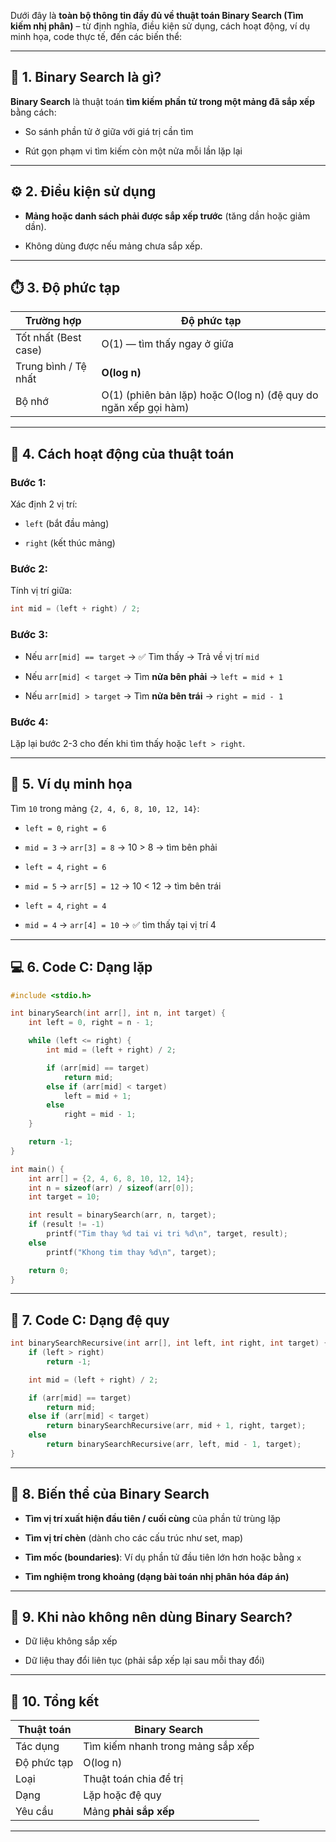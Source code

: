 Dưới đây là **toàn bộ thông tin đầy đủ về thuật toán Binary Search (Tìm kiếm nhị phân)** – từ định nghĩa, điều kiện sử dụng, cách hoạt động, ví dụ minh họa, code thực tế, đến các biến thể:

---

## 📘 1. Binary Search là gì?

**Binary Search** là thuật toán **tìm kiếm phần tử trong một mảng đã sắp xếp** bằng cách:

- So sánh phần tử ở giữa với giá trị cần tìm
    
- Rút gọn phạm vi tìm kiếm còn một nửa mỗi lần lặp lại
    

---

## ⚙️ 2. Điều kiện sử dụng

- **Mảng hoặc danh sách phải được sắp xếp trước** (tăng dần hoặc giảm dần).
    
- Không dùng được nếu mảng chưa sắp xếp.
    

---

## ⏱️ 3. Độ phức tạp

|Trường hợp|Độ phức tạp|
|---|---|
|Tốt nhất (Best case)|O(1) — tìm thấy ngay ở giữa|
|Trung bình / Tệ nhất|**O(log n)**|
|Bộ nhớ|O(1) (phiên bản lặp) hoặc O(log n) (đệ quy do ngăn xếp gọi hàm)|

---

## 🔄 4. Cách hoạt động của thuật toán

### Bước 1:

Xác định 2 vị trí:

- `left` (bắt đầu mảng)
    
- `right` (kết thúc mảng)
    

### Bước 2:

Tính vị trí giữa:

```c
int mid = (left + right) / 2;
```

### Bước 3:

- Nếu `arr[mid] == target` → ✅ Tìm thấy → Trả về vị trí `mid`
    
- Nếu `arr[mid] < target` → Tìm **nửa bên phải** → `left = mid + 1`
    
- Nếu `arr[mid] > target` → Tìm **nửa bên trái** → `right = mid - 1`
    

### Bước 4:

Lặp lại bước 2-3 cho đến khi tìm thấy hoặc `left > right`.

---

## 🧮 5. Ví dụ minh họa

Tìm `10` trong mảng `{2, 4, 6, 8, 10, 12, 14}`:

- `left = 0`, `right = 6`
    
- `mid = 3` → `arr[3] = 8` → 10 > 8 → tìm bên phải
    
- `left = 4`, `right = 6`
    
- `mid = 5` → `arr[5] = 12` → 10 < 12 → tìm bên trái
    
- `left = 4`, `right = 4`
    
- `mid = 4` → `arr[4] = 10` → ✅ tìm thấy tại vị trí 4
    

---

## 💻 6. Code C: **Dạng lặp**

```c
#include <stdio.h>

int binarySearch(int arr[], int n, int target) {
    int left = 0, right = n - 1;

    while (left <= right) {
        int mid = (left + right) / 2;

        if (arr[mid] == target)
            return mid;
        else if (arr[mid] < target)
            left = mid + 1;
        else
            right = mid - 1;
    }

    return -1;
}

int main() {
    int arr[] = {2, 4, 6, 8, 10, 12, 14};
    int n = sizeof(arr) / sizeof(arr[0]);
    int target = 10;

    int result = binarySearch(arr, n, target);
    if (result != -1)
        printf("Tim thay %d tai vi tri %d\n", target, result);
    else
        printf("Khong tim thay %d\n", target);

    return 0;
}
```

---

## 🔁 7. Code C: **Dạng đệ quy**

```c
int binarySearchRecursive(int arr[], int left, int right, int target) {
    if (left > right)
        return -1;

    int mid = (left + right) / 2;

    if (arr[mid] == target)
        return mid;
    else if (arr[mid] < target)
        return binarySearchRecursive(arr, mid + 1, right, target);
    else
        return binarySearchRecursive(arr, left, mid - 1, target);
}
```

---

## 🔄 8. Biến thể của Binary Search

- **Tìm vị trí xuất hiện đầu tiên / cuối cùng** của phần tử trùng lặp
    
- **Tìm vị trí chèn** (dành cho các cấu trúc như set, map)
    
- **Tìm mốc (boundaries)**: Ví dụ phần tử đầu tiên lớn hơn hoặc bằng `x`
    
- **Tìm nghiệm trong khoảng (dạng bài toán nhị phân hóa đáp án)**
    

---

## 🧠 9. Khi nào không nên dùng Binary Search?

- Dữ liệu không sắp xếp
    
- Dữ liệu thay đổi liên tục (phải sắp xếp lại sau mỗi thay đổi)
    

---

## 📌 10. Tổng kết

|Thuật toán|Binary Search|
|---|---|
|Tác dụng|Tìm kiếm nhanh trong mảng sắp xếp|
|Độ phức tạp|O(log n)|
|Loại|Thuật toán chia để trị|
|Dạng|Lặp hoặc đệ quy|
|Yêu cầu|Mảng **phải sắp xếp**|

---